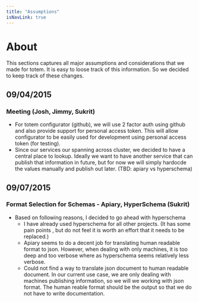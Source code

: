 ```yaml
---
title: "Assumptions"
isNavLink: true
---
```


# About
This sections captures all major assumptions and considerations that we made for totem.
It is easy to loose track of this information. So we decided to keep track of these changes.

## 09/04/2015
### Meeting (Josh, Jimmy, Sukrit)
- For totem configurator (github), we will use 2 factor auth using github and also provide support for personal access token. This will allow configurator to be easily used for development using personal access token (for testing).
- Since our services our spanning across cluster, we decided to have a central place to lookup. Ideally we want to have another service that can publish that information in future, but for now we will simply hardocde the values manually and publish out later. (TBD:  apiary vs hyperschema)

## 09/07/2015
### Format Selection for Schemas - Apiary, HyperSchema  (Sukrit)
- Based on following reasons, I decided to go ahead with hyperschema
  - I have already used hyperschema for all other projects. (It has some pain points , but do not feel it is worth an effort that it needs to be replaced.)
  - Apiary seems to do a decent job for translating human readable format to json. However, when dealing with only machines, it is too deep and too verbose where as hyperschema seems relatively less verbose.
  - Could not find a way to translate json document to human readable document. In our current use case, we are only dealing with machines publishing information, so we will we working with json format. The human reable format should be the output so that we do not have to write documentation.
